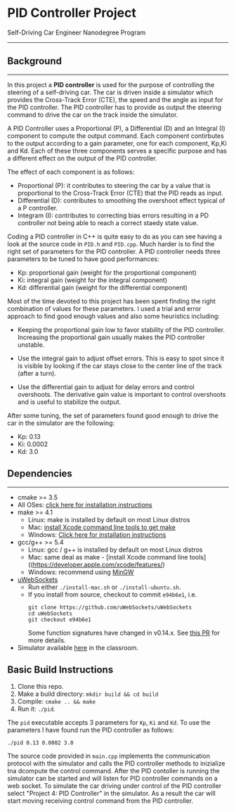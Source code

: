 # PID Controller Project
Self-Driving Car Engineer Nanodegree Program

---

## Background  

---  

In this project a **PID controller** is used for the purpose of controlling the steering of a self-driving car.
The car is driven inside a simulator which provides the Cross-Track Error (CTE), the speed and the angle as input for the PID controller. The PID controller has to provide as output the steering command to drive the car on the track inside the simulator.  

A PID Controller uses a Proportional (P), a Differential (D) and an Integral (I) component to compute the output command. Each component contirbutes to the output according to a gain parameter, one for each component, Kp,Ki and Kd. Each of these three components serves a specific purpose and has a different effect on the output of the PID controller.  

The effect of each component is as follows:

* Proportional (P): it contributes to steering the car by a value that is proportional to the Cross-Track Error (CTE) that the PID reads as input.
* Differential (D): contributes to smoothing the overshoot effect typical of a P controller.
* Integram (I): contributes to correcting bias errors resulting in a PD controller not being able to reach a correct staedy state value.  


Coding a PID controller in C++ is quite easy to do as you can see having a look at the source code in `PID.h` and `PID.cpp`. Much harder is to find the right set of parameters for the PID controller. A PID controller needs three parameters to be tuned to have good performances:  

* Kp: proportional gain (weight for the proportional component)
* Ki: integral gain (weight for the integral component)
* Kd: differential gain (weight for the differential component)

Most of the time devoted to this project has been spent finding the right combination of values for these parameters. I used a trial and error approach to find good enough values and also some heuristics including:  

* Keeping the proportional gain low to favor stability of the PID controller. Increasing the proportional gain usually makes the PID controller unstable.

* Use the integral gain to adjust offset errors. This is easy to spot since it is visible by looking if the car stays close to the center line of the track (after a turn).

* Use the differential gain to adjust for delay errors and control overshoots. The derivative gain value is important to control overshoots and is useful to stabilize the output.

After some tuning, the set of parameters found good enough to drive the car in the simulator are the following:  

* Kp: 0.13
* Ki: 0.0002
* Kd: 3.0

## Dependencies  

---  


* cmake >= 3.5
 * All OSes: [click here for installation instructions](https://cmake.org/install/)
* make >= 4.1
  * Linux: make is installed by default on most Linux distros
  * Mac: [install Xcode command line tools to get make](https://developer.apple.com/xcode/features/)
  * Windows: [Click here for installation instructions](http://gnuwin32.sourceforge.net/packages/make.htm)
* gcc/g++ >= 5.4
  * Linux: gcc / g++ is installed by default on most Linux distros
  * Mac: same deal as make - [install Xcode command line tools]((https://developer.apple.com/xcode/features/)
  * Windows: recommend using [MinGW](http://www.mingw.org/)
* [uWebSockets](https://github.com/uWebSockets/uWebSockets)
  * Run either `./install-mac.sh` or `./install-ubuntu.sh`.
  * If you install from source, checkout to commit `e94b6e1`, i.e.
    ```
    git clone https://github.com/uWebSockets/uWebSockets 
    cd uWebSockets
    git checkout e94b6e1
    ```
    Some function signatures have changed in v0.14.x. See [this PR](https://github.com/udacity/CarND-MPC-Project/pull/3) for more details.
* Simulator available [here](https://github.com/udacity/self-driving-car-sim/releases) in the classroom.

## Basic Build Instructions

1. Clone this repo.
2. Make a build directory: `mkdir build && cd build`
3. Compile: `cmake .. && make`
4. Run it: `./pid`. 

The `pid` executable accepts 3 parameters for `Kp`, `Ki` and `Kd`. To use the parameters I have found run the PID controller as follows:  

`./pid 0.13 0.0002 3.0`  

The source code provided in `main.cpp` implements the communication protocol with the simulator and calls the PID controller methods to inizialize tna dcompute the control command. After the PID contoller is running the simulator can be started and will listen for PID controller commands on a web socket. To simulate the car driving under control of the PID controller select "Project 4: PID Controller" in the simulator. As a result the car will start moving receiving control command from the PID controller.